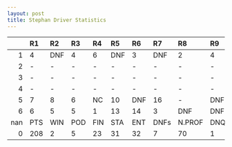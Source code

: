 ```yaml
---
layout: post 
title: Stephan Driver Statistics
--- 
```


|     | R1   | R2   | R3   | R4   | R5   | R6   | R7   | R8     | R9   | R10   | R11   | R12   | Points   | Pos   |
|----:|:-----|:-----|:-----|:-----|:-----|:-----|:-----|:-------|:-----|:------|:------|:------|:---------|:------|
|   1 | 4    | DNF  | 4    | 6    | DNF  | 3    | DNF  | 2      | 4    | 5     | 8     | 8     | 90.0     | 4.0   |
|   2 | -    | -    | -    | -    | -    | -    | -    | -      | -    | -     | -     | -     | nan      | nan   |
|   3 | -    | -    | -    | -    | -    | -    | -    | -      | -    | -     | -     | -     | nan      | nan   |
|   4 | -    | -    | -    | -    | -    | -    | -    | -      | -    | -     | -     | -     | nan      | nan   |
|   5 | 7    | 8    | 6    | NC   | 10   | DNF  | 16   | -      | DNF  | DNQ   | 12    | 1     | 58.0     | 9.0   |
|   6 | 6    | 5    | 5    | 1    | 13   | 14   | 3    | DNF    | DNF  | nan   | nan   | nan   | 60.0     | 6.0   |
| nan | PTS  | WIN  | POD  | FIN  | STA  | ENT  | DNFs | N.PROF | DNQ  | %FIN  | PPR   | BST   | CHA      | RNK   |
|   0 | 208  | 2    | 5    | 23   | 31   | 32   | 7    | 70     | 1    | 74.19 | 6.5   | 1     | 0.0      | 10.0  |